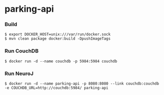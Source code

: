 
# parking-api


### Build


	$ export DOCKER_HOST=unix:///var/run/docker.sock
	$ mvn clean package docker:build -DpushImageTags


### Run CouchDB

	$ docker run -d --name couchdb -p 5984:5984 couchdb


### Run NeuroJ

	$ docker run -d --name parking-api -p 8080:8080 --link couchdb:couchdb -e COUCHDB_URL=http://couchdb:5984/ parking-api
